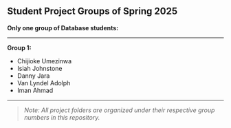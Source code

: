 ## **Student Project Groups of Spring 2025**

**Only one group of Database students:**

---

**Group 1:**
- Chijioke Umezinwa
- Isiah Johnstone
- Danny Jara
- Van Lyndel Adolph
- Iman Ahmad

---

> *Note: All project folders are organized under their respective group numbers in this repository.*
